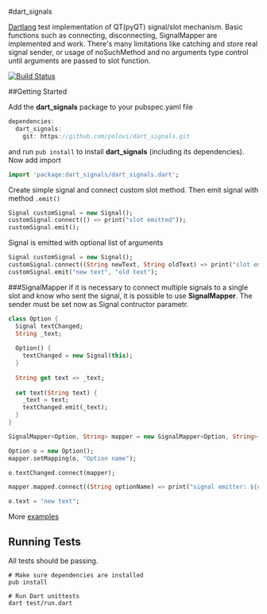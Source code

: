 #dart_signals

[Dartlang](http://www.dartlang.org/) test implementation of QT(pyQT) signal/slot mechanism. 
Basic functions such as connecting, disconnecting, SignalMapper are implemented and work.
There's many limitations like catching and store real signal sender, or usage of noSuchMethod and no arguments type control until arguments are passed to slot function.

[![Build Status](https://drone.io/github.com/polovi/dart_signals/status.png)](https://drone.io/github.com/polovi/dart_signals/latest)

##Getting Started

Add the <strong>dart_signals</strong> package to your pubspec.yaml file
```dart
dependencies:
  dart_signals:
    git: https://github.com/polovi/dart_signals.git
```
and run <code>pub install</code> to install <strong>dart_signals</strong> (including its dependencies). Now add import
```dart
import 'package:dart_signals/dart_signals.dart';
```
Create simple signal and connect custom slot method. Then emit signal with method <code>.emit()</code>
```dart
Signal customSignal = new Signal();
customSignal.connect(() => print("slot emitted"));
customSignal.emit();
```
Signal is emitted with optional list of arguments
```dart
Signal customSignal = new Signal();
customSignal.connect((String newText, String oldText) => print("slot emitted"));
customSignal.emit("new text", "old text");
```

###SignalMapper
if it is necessary to connect multiple signals to a single slot and know who sent the signal, it is possible to use <strong>SignalMapper</strong>.
The sender must be set now as Signal contructor parametr.
```dart
class Option {
  Signal textChanged;
  String _text;
  
  Option() {
    textChanged = new Signal(this);
  }
  
  String get text => _text;
  
  set text(String text) {
    _text = text;
    textChanged.emit(_text);
  }
}

SignalMapper<Option, String> mapper = new SignalMapper<Option, String>();

Option o = new Option();
mapper.setMapping(o, "Option name");

o.textChanged.connect(mapper);  

mapper.mapped.connect((String optionName) => print("signal emitter: ${optionName}");

o.text = "new text";
```

More [examples](https://github.com/polovi/dart_signals/tree/master/example)

Running Tests
-------------
All tests should be passing.
```shell
# Make sure dependencies are installed
pub install

# Run Dart unittests
dart test/run.dart
```
